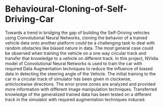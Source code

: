 # Behavioural-Cloning-of-Self-Driving-Car
Towards a trend in bridging the gap of building the Self-Driving vehicles using Convolutional Neural Networks, cloning the behavior of a trained vehicle data onto another platform could be a challenging task to deal with random obstacles like biased nature in data. The most general case could be observed when training the vehicle on a one way circular track and transfer that knowledge to a vehicle on different track. In this project, NVidia model of Convolutional Neural Networks is used to train the car with required Data Augmentation techniques to reduce the influence of biased data in detecting the steering angle of the Vehicle. The initial training to the car in a circular track of simulator has been given in clockwise, anticlockwise directions. The error prone zones are analyzed and provided more information with different image manipulation techniques. Transferred knowledge of the generalized trained data has been tested on a different track in the simulator with required augmentation techniques induced.
